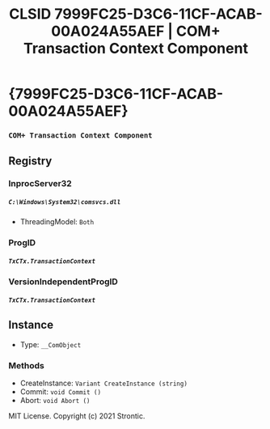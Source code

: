 ﻿---
title: "CLSID 7999FC25-D3C6-11CF-ACAB-00A024A55AEF | COM+ Transaction Context Component"
excerpt: What is COM-Object CLSID 7999FC25-D3C6-11CF-ACAB-00A024A55AEF?
---

# {7999FC25-D3C6-11CF-ACAB-00A024A55AEF}

### `COM+ Transaction Context Component`

## Registry


### InprocServer32

##### `C:\Windows\System32\comsvcs.dll`
* ThreadingModel: `Both`

### ProgID

##### `TxCTx.TransactionContext`

### VersionIndependentProgID

##### `TxCTx.TransactionContext`

## Instance

* Type: `__ComObject`

### Methods

* CreateInstance: `Variant CreateInstance (string)`
* Commit: `void Commit ()`
* Abort: `void Abort ()`

MIT License. Copyright (c) 2021 Strontic.


